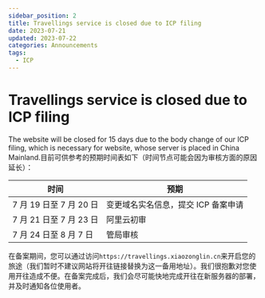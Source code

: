 ```yaml
---
sidebar_position: 2
title: Travellings service is closed due to ICP filing
date: 2023-07-21
updated: 2023-07-22
categories: Announcements
tags:
  - ICP
---
```


# Travellings service is closed due to ICP filing

The website will be closed for 15 days due to the body change of our ICP filing, which is necessary for website, whose server is placed in China Mainland.目前可供参考的预期时间表如下（时间节点可能会因为审核方面的原因延长）：

| 时间                 | 预期                   |
| ------------------ | -------------------- |
| 7 月 19 日至 7 月 20 日 | 变更域名实名信息，提交 ICP 备案申请 |
| 7 月 21 日至 7 月 23 日 | 阿里云初审                |
| 7 月 24 日至 8 月 7 日  | 管局审核                 |

在备案期间，您可以通过访问`https://travellings.xiaozonglin.cn`来开启您的旅途（我们暂时不建议网站将开往链接替换为这一备用地址）。我们很抱歉对您使用开往造成不便。在备案完成后，我们会尽可能快地完成开往在新服务器的部署，并及时通知各位使用者。
